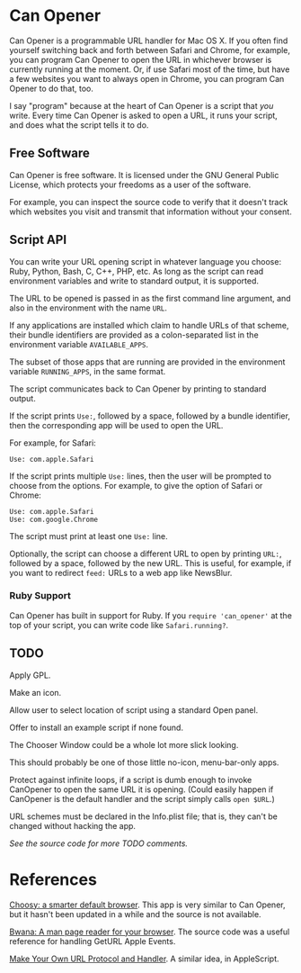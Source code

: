 # Can Opener

Can Opener is a programmable URL handler for Mac OS X. If you often find
yourself switching back and forth between Safari and Chrome, for example,
you can program Can Opener to open the URL in whichever browser is currently
running at the moment. Or, if use Safari most of the time, but have a few
websites you want to always open in Chrome, you can program Can Opener to
do that, too.

I say "program" because at the heart of Can Opener is a script that _you_
write. Every time Can Opener is asked to open a URL, it runs your script,
and does what the script tells it to do.

## Free Software

Can Opener is free software. It is licensed under the GNU General Public
License, which protects your freedoms as a user of the software.

For example, you can inspect the source code to verify that it doesn't track
which websites you visit and transmit that information without your consent.

## Script API

You can write your URL opening script in whatever language you choose: Ruby,
Python, Bash, C, C++, PHP, etc. As long as the script can read environment
variables and write to standard output, it is supported.

The URL to be opened is passed in as the first command line argument, and also
in the environment with the name `URL`.

If any applications are installed which claim to handle URLs of that scheme,
their bundle identifiers are provided as a colon-separated list in the
environment variable `AVAILABLE_APPS`.

The subset of those apps that are running are provided in the environment
variable `RUNNING_APPS`, in the same format.

The script communicates back to Can Opener by printing to standard output.

If the script prints `Use:`, followed by a space, followed by a bundle
identifier, then the corresponding app will be used to open the URL.

For example, for Safari:

    Use: com.apple.Safari

If the script prints multiple `Use:` lines, then the user will be prompted to
choose from the options. For example, to give the option of Safari or Chrome:

    Use: com.apple.Safari
    Use: com.google.Chrome

The script must print at least one `Use:` line.

Optionally, the script can choose a different URL to open by printing `URL:`,
followed by a space, followed by the new URL. This is useful, for example, if
you want to redirect `feed:` URLs to a web app like NewsBlur.

### Ruby Support

Can Opener has built in support for Ruby. If you `require 'can_opener'` at the
top of your script, you can write code like `Safari.running?`.

## TODO

Apply GPL.

Make an icon.

Allow user to select location of script using a standard Open panel.

Offer to install an example script if none found.

The Chooser Window could be a whole lot more slick looking.

This should probably be one of those little no-icon, menu-bar-only apps.

Protect against infinite loops, if a script is dumb enough to invoke CanOpener
to open the same URL it is opening. (Could easily happen if CanOpener is the
default handler and the script simply calls `open $URL`.)

URL schemes must be declared in the Info.plist file; that is, they can't be
changed without hacking the app.

_See the source code for more TODO comments._

# References

[Choosy: a smarter default browser][choosy]. This app is very similar to Can
Opener, but it hasn't been updated in a while and the source is not available.

[choosy]: http://www.choosyosx.com/

[Bwana: A man page reader for your browser][bwana]. The source code was a useful
reference for handling GetURL Apple Events.

[bwana]: https://bitbucket.org/bruji/bwana/

[Make Your Own URL Protocol and Handler][macguy]. A similar idea, in AppleScript.

[macguy]: https://yourmacguy.wordpress.com/2013/07/17/make-your-own-url-handler/

